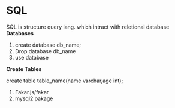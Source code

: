 # SQL
SQL is structure query lang. which intract with reletional database
**Databases**
1. create database db_name;
2. Drop database db_name
3. use database

**Create Tables**

create table table_name(name varchar,age int);
1. Fakar.js/fakar
2. mysql2 pakage
